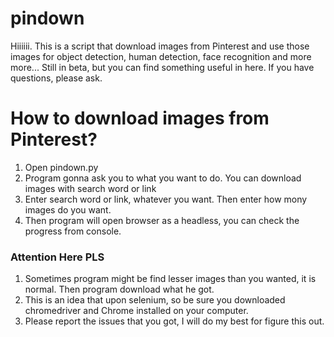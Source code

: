 # pindown
Hiiiiii. This is a script that download images from Pinterest and use those images for object detection, human detection, face recognition and more more... Still in beta, but you can find something useful in here. If you have questions, please ask.

# How to download images from Pinterest? #

1. Open pindown.py
2. Program gonna ask you to what you want to do. You can download images with search word or link
3. Enter search word or link, whatever you want. Then enter how mony images do you want.
4. Then program will open browser as a headless, you can check the progress from console.

### Attention Here PLS ### 

1. Sometimes program might be find lesser images than you wanted, it is normal. Then program download what he got.
2. This is an idea that upon selenium, so be sure you downloaded chromedriver and Chrome installed on your computer.
3. Please report the issues that you got, I will do my best for figure this out.



